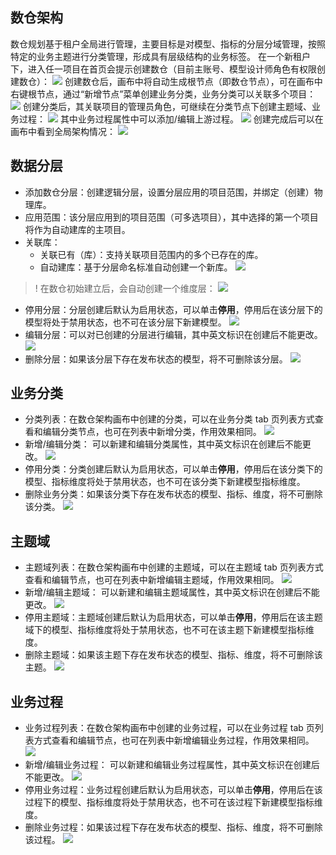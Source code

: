 ## 数仓架构
数仓规划基于租户全局进行管理，主要目标是对模型、指标的分层分域管理，按照特定的业务主题进行分类管理，形成具有层级结构的业务标签。
在一个新租户下，进入任一项目在首页会提示创建数仓（目前主账号、模型设计师角色有权限创建数仓）：
![](https://qcloudimg.tencent-cloud.cn/raw/ef0cf6e71e5e8ac14224462164fd7cd7.png)
创建数仓后，画布中将自动生成根节点（即数仓节点），可在画布中右键根节点，通过“新增节点”菜单创建业务分类，业务分类可以关联多个项目：
![](https://qcloudimg.tencent-cloud.cn/raw/a817756693c3cd61a83e0443b56acc0f.png)
创建分类后，其关联项目的管理员角色，可继续在分类节点下创建主题域、业务过程：
![](https://qcloudimg.tencent-cloud.cn/raw/b8786d634f2f6e60b94d30cda6f65c56.png)
其中业务过程属性中可以添加/编辑上游过程。
![](https://qcloudimg.tencent-cloud.cn/raw/b3f024624e3a71c412e78bd48b2686c8.png)
创建完成后可以在画布中看到全局架构情况：
![](https://qcloudimg.tencent-cloud.cn/raw/c62959dbcc9209000149d04e0bf9cee8.png)

## 数据分层	
- 添加数仓分层：创建逻辑分层，设置分层应用的项目范围，并绑定（创建）物理库。
- 应用范围：该分层应用到的项目范围（可多选项目），其中选择的第一个项目将作为自动建库的主项目。
- 关联库：
	- 关联已有（库）：支持关联项目范围内的多个已存在的库。
	- 自动建库：基于分层命名标准自动创建一个新库。
![](https://qcloudimg.tencent-cloud.cn/raw/68ab1a03bdf102761017074bef3f2adb.png)
>! 在数仓初始建立后，会自动创建一个维度层：
![](https://qcloudimg.tencent-cloud.cn/raw/f685d7e2629b197410a80c254dd69c57.png)

- 停用分层：分层创建后默认为启用状态，可以单击**停用**，停用后在该分层下的模型将处于禁用状态，也不可在该分层下新建模型。
 ![](https://qcloudimg.tencent-cloud.cn/raw/2744023d04383411114e894071c8ecb7.png)
- 编辑分层：可以对已创建的分层进行编辑，其中英文标识在创建后不能更改。
![](https://qcloudimg.tencent-cloud.cn/raw/7fa695e0cbe54b212bf4533e29853d23.png)
- 删除分层：如果该分层下存在发布状态的模型，将不可删除该分层。
![](https://qcloudimg.tencent-cloud.cn/raw/5118987e1941cbde33848e355d41c6f2.png)

## 业务分类
- 分类列表：在数仓架构画布中创建的分类，可以在业务分类 tab 页列表方式查看和编辑分类节点，也可在列表中新增分类，作用效果相同。
![](https://qcloudimg.tencent-cloud.cn/raw/7b0c8354f07a96e75a364dcf82853211.png)
- 新增/编辑分类：
可以新建和编辑分类属性，其中英文标识在创建后不能更改。
![](https://qcloudimg.tencent-cloud.cn/raw/25673fe46277364a9eb295e945c24ae7.png)
- 停用分类：分类创建后默认为启用状态，可以单击**停用**，停用后在该分类下的模型、指标维度将处于禁用状态，也不可在该分类下新建模型指标维度。
- 删除业务分类：如果该分类下存在发布状态的模型、指标、维度，将不可删除该分类。
![](https://qcloudimg.tencent-cloud.cn/raw/c93b114c1638577defacc0e1d83aec76.png)

## 主题域
- 主题域列表：在数仓架构画布中创建的主题域，可以在主题域 tab 页列表方式查看和编辑节点，也可在列表中新增编辑主题域，作用效果相同。
![](https://qcloudimg.tencent-cloud.cn/raw/9b371d558c3dee9267461a57e504e63a.png)
- 新增/编辑主题域：
可以新建和编辑主题域属性，其中英文标识在创建后不能更改。
![](https://qcloudimg.tencent-cloud.cn/raw/83877b1b5e3de9a23fb5b8abaef02610.png)
- 停用主题域：主题域创建后默认为启用状态，可以单击**停用**，停用后在该主题域下的模型、指标维度将处于禁用状态，也不可在该主题下新建模型指标维度。
- 删除主题域：如果该主题下存在发布状态的模型、指标、维度，将不可删除该主题。
![](https://qcloudimg.tencent-cloud.cn/raw/b8911fcfc7c3eaf149ba759cd1f463c4.png)

## 业务过程
- 业务过程列表：在数仓架构画布中创建的业务过程，可以在业务过程 tab 页列表方式查看和编辑节点，也可在列表中新增编辑业务过程，作用效果相同。
![](https://qcloudimg.tencent-cloud.cn/raw/a4837054fc65c89069cb4ae321fe0360.png)
- 新增/编辑业务过程：
可以新建和编辑业务过程属性，其中英文标识在创建后不能更改。
![](https://qcloudimg.tencent-cloud.cn/raw/b14ab5375fe11f1ba5b1a3bc07b7f211.png)
- 停用业务过程：业务过程创建后默认为启用状态，可以单击**停用**，停用后在该过程下的模型、指标维度将处于禁用状态，也不可在该过程下新建模型指标维度。
- 删除业务过程：如果该过程下存在发布状态的模型、指标、维度，将不可删除该过程。
![](https://qcloudimg.tencent-cloud.cn/raw/a97ae3539669fae97e648813410ab5c5.png)
